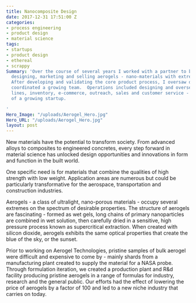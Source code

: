 ```yaml
---
title: Nanocomposite Design
date: 2017-12-31 17:51:00 Z
categories:
- process engineering
- product design
- material science
tags:
- startups
- product design
- ethereal
- scrappy
Summary: 'Over the course of several years I worked with a partner to build a startup
  designing, marketing and selling aerogels - nano-materials with extreme properties.
  After developing and validating the core product process, I oversaw operations and
  coordinated a growing team.  Operations included designing and overseeing manufacturing
  lines, inventory, e-commerce, outreach, sales and customer service - most aspect
  of a growing startup.

'
Hero_Image: "/uploads/Aerogel_Hero.jpg"
Hero_URL: "/uploads/Aerogel_Hero.jpg"
layout: post
---
```


New materials have the potential to transform society. From advanced alloys to composites to engineered concretes, every step forward in material science has unlocked design opportunities and innovations in form and function in the built world. 

One specific need is for materials that combine the qualities of high strength with low weight. Application areas are numerous but could be particularly transformative for the aerospace, transportation and construction industries.

Aerogels - a class of ultralight, nano-porous materials - occupy several extremes on the spectrum of desirable properties. The structure of aerogels are fascinating - formed as wet gels, long chains of primary nanoparticles are combined in wet solution, then carefully dried in a sensitive, high pressure process known as supercritical extraction. When created with silicon dioxide, aerogels exhibits the same optical properties that create the blue of the sky, or the sunset. 

Prior to working on Aerogel Technologies, pristine samples of bulk aerogel were difficult and expensive to come by - mainly shards from a manufacturing plant created to supply the material for a  NASA probe. Through formulation iteration, we created a production plant and R&d facility producing pristine aerogels in a range of formulas for industry, research and the general public. Our efforts had the effect of lowering the price of aerogels by a factor of 100 and led to a new niche industry that carries on today.